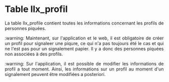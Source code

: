 # Table llx_profil

<p style="text-align:justify;">
La table llx_profile contient toutes les informations concernant les profils de personnes piquées. 
</p>

<p style="text-align:justify;"> :warning: Maintenant, sur l'application et le web, il est obligatoire de créer un profil pour signaleer une piqure, ce qui n'a pas toujours été le cas et qui ne l'est pas pour un signalement papier.
Il y a donc des personnes piquées non associées à des profils.</p>

<p style="text-align:justify;"> :warning: Sur l'application, il est possible de modifier les informations de profil a tout moment. Ainsi, les informations sur un profil au moment d'un signalement peuvent être modifiées a posteriori.
</p>
